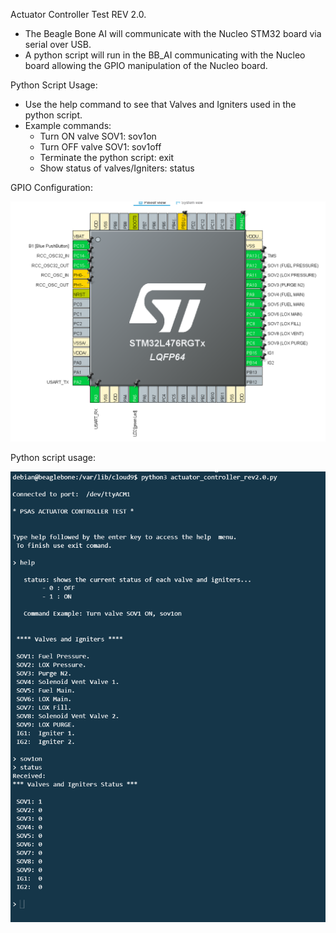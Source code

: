 Actuator Controller Test REV 2.0.
- The Beagle Bone AI will communicate with the Nucleo STM32 board via serial over USB. 
- A python script will run in the BB_AI communicating with the Nucleo board allowing the GPIO manipulation of the Nucleo board.

Python Script Usage:
   - Use the help command to see that Valves and Igniters used in the python script.
   - Example commands:
        - Turn ON valve SOV1: sov1on
        - Turn OFF valve SOV1: sov1off
        - Terminate the python script: exit
		- Show status of valves/Igniters: status

 GPIO Configuration:
 
 <img src="images/gpio_config_rev2.0.PNG" width= "600">
              
 
 Python script usage:
 
 <img src="images/sample_rev2.0.PNG" width= "600">
 
